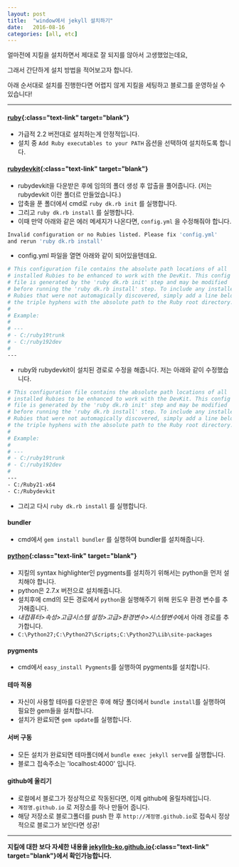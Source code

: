```yaml
---
layout: post
title:  "window에서 jekyll 설치하기"
date:   2016-08-16
categories: [all, etc]
---
```


얼마전에 지킬을 설치하면서 제대로 잘 되지를 않아서 고생했었는데요,

그래서 간단하게 설치 방법을 적어보고자 합니다.

아래 순서대로 설치를 진행한다면 어렵지 않게 지킬을 세팅하고 블로그를 운영하실 수 있습니다!

----

#### [ruby](http://rubyinstaller.org/downloads/){:class="text-link" target="blank"}
- 가급적 2.2 버전대로 설치하는게 안정적입니다.
- 설치 중 `Add Ruby executables to your PATH` 옵션을 선택하여 설치하도록 합니다.

#### [rubydevkit](http://rubyinstaller.org/downloads/){:class="text-link" target="blank"}
- rubydevkit을 다운받은 후에 임의의 폴더 생성 후 압출을 풀어줍니다. (저는 rubydevkit 이란 폴더르 만들었습니다.)
- 압축을 푼 폴더에서 cmd로 `ruby dk.rb init` 를 실행합니다.
- 그리고 `ruby dk.rb install` 를 실행합니다.
- 이때 만약 아래와 같은 에러 메세지가 나온다면, `config.yml` 을 수정해줘야 합니다.

```sh
Invalid configuration or no Rubies listed. Please fix 'config.yml'
and rerun 'ruby dk.rb install'
```
	
- config.yml 파일을 열면 아래와 같이 되어있을텐데요.

```sh
# This configuration file contains the absolute path locations of all
# installed Rubies to be enhanced to work with the DevKit. This config
# file is generated by the 'ruby dk.rb init' step and may be modified
# before running the 'ruby dk.rb install' step. To include any installed
# Rubies that were not automagically discovered, simply add a line below
# the triple hyphens with the absolute path to the Ruby root directory.
#
# Example:
#
# ---
# - C:/ruby19trunk
# - C:/ruby192dev
#
---
```	

- ruby와 rubydevkit이 설치된 경로로 수정을 해줍니다. 저는 아래와 같이 수정했습니다.

```sh
# This configuration file contains the absolute path locations of all
# installed Rubies to be enhanced to work with the DevKit. This config
# file is generated by the 'ruby dk.rb init' step and may be modified
# before running the 'ruby dk.rb install' step. To include any installed
# Rubies that were not automagically discovered, simply add a line below
# the triple hyphens with the absolute path to the Ruby root directory.
#
# Example:
#
# ---
# - C:/ruby19trunk
# - C:/ruby192dev
#
---
- C:/Ruby21-x64
- C:/Rubydevkit
```

- 그리고 다시 `ruby dk.rb install` 를 실행합니다.


#### bundler

- cmd에서 `gem install bundler` 를 실행하여 bundler를 설치해줍니다.


#### [python](https://www.python.org/downloads/windows/){:class="text-link" target="blank"}

- 지킬의 syntax highlighter인 pygments를 설치하기 위해서는 python을 먼저 설치해야 합니다.
- python은 2.7.x 버전으로 설치해줍니다.
- 설치후에 cmd의 모든 경로에서 `python`을 실행해주기 위해 윈도우 환경 변수를 추가해줍니다.
- *내컴퓨터>속성>고급시스템 설정>고급>환경변수>시스템변수*에서 아래 경로를 추가합니다.
- `C:\Python27;C:\Python27\Scripts;C:\Python27\Lib\site-packages`

#### pygments 

- cmd에서 `easy_install Pygments`를 실행하여 pygments를 설치합니다.


#### 테마 적용

- 자신이 사용할 테마를 다운받은 후에 해당 폴더에서 `bundle install`를 실행하여 필요한 gem들을 설치합니다.
- 설치가 완료되면 `gem update`를 실행합니다.

#### 서버 구동

- 모든 설치가 완료되면 테마폴더에서 `bundle exec jekyll serve`를 실행합니다.
- 블로그 접속주소는 'localhost:4000' 입니다.

#### github에 올리기

- 로컬에서 블로그가 정상적으로 작동된다면, 이제 github에 올릴차례입니다.
- `계정명.github.io` 로 저장소를 하나 만들어 줍니다.
- 해당 저장소로 블로그폴더를 push 한 후 `http://계정명.github.io`로 접속시 정상적으로 블로그가 보인다면 성공!

----

**지킬에 대한 보다 자세한 내용을 [jekyllrb-ko.github.io](http://jekyllrb-ko.github.io/){:class="text-link" target="blank"}에서 확인가능합니다.**